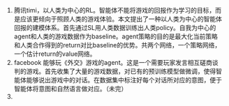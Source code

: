 1. 腾讯timi，以人类为中心的RL。智能体不能将游戏的回报作为学习的目标，而是应该更倾向于照顾人类的游戏体验。本文提出了一种以人类为中心的智能体回报的建模体系。首先通过SL用人类数据训练出人类policy。自我为中心的agent和人类的游戏数据作为baseline。agent策略的目的是最大化当前策略和人类合作得到的return对比baseline的优势。共两个网络，一个策略网络，一个估计return的value网络。
1. facebook 能够玩《外交》游戏的agent。这是一个需要玩家发言相互磋商谈判的游戏。首先收集了大量的游戏数据，对已有的预训练模型做微调，使得智能体能够说出游戏中的对话。在数据集中标注好每个对话所对应的意图，便于智能体将意图和自然语言做对应。（未完）
1. 